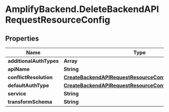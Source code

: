 # AmplifyBackend.DeleteBackendAPIRequestResourceConfig

## Properties

Name | Type | Description | Notes
------------ | ------------- | ------------- | -------------
**additionalAuthTypes** | **Array** |  | [optional] 
**apiName** | **String** |  | [optional] 
**conflictResolution** | [**CreateBackendAPIRequestResourceConfigConflictResolution**](CreateBackendAPIRequestResourceConfigConflictResolution.md) |  | [optional] 
**defaultAuthType** | [**CreateBackendAPIRequestResourceConfigDefaultAuthType**](CreateBackendAPIRequestResourceConfigDefaultAuthType.md) |  | [optional] 
**service** | **String** |  | [optional] 
**transformSchema** | **String** |  | [optional] 


